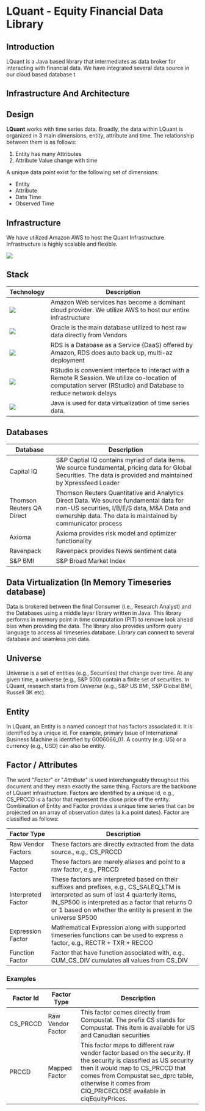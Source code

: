 # LQuant - Equity Financial Data Library


## Introduction

LQuant is a Java based library that intermediates as data broker for interacting with financial data. We have integrated several data source in our cloud based database t 


## Infrastructure And Architecture



## Design

**LQuant** works with time series data. Broadly, the data within LQuant is organized in 3 main dimensions, entity, attribute and time. The relationship between them is as follows:

1. Entity has many Attributes
2. Attribute Value change with time


A unique data point exist for the following set of dimensions:

* Entity
* Attribute
* Data Time
* Observed Time




## Infrastructure

We have utilized Amazon AWS to host the Quant Infrastructure. Infrastructure is highly scalable and flexible. 

![](https://s3.amazonaws.com/lquant-images/QuantDataPipeline.png)

## Stack


| Technology | Description |
| -----------| ----------- |
|![](https://s3.amazonaws.com/lquant-images/AWS2-162x125.png)| Amazon Web services has become a dominant cloud provider. We utilize AWS to host our entire infrastructure|
|![](https://s3.amazonaws.com/lquant-images/Oracle-Logos.png)| Oracle is the main database utilized to host raw data directly from Vendors|
|![](https://s3.amazonaws.com/lquant-images/AmazonRDS.png)| RDS is a Database as a Service (DaaS) offered by Amazon, RDS does auto back up, multi-az deployment |
|![](https://s3.amazonaws.com/lquant-images/RStudio-Ball.png)| RStudio is convenient interface to interact with a Remote R Session. We utilize co-location of computation server (RStudio) and Database to reduce network delays|
|![](https://s3.amazonaws.com/lquant-images/Java_logo.png) | Java is used for data virtualization of time series data. |


## Databases
| Database | Description |
| ------ | ----------- |
|Capital IQ | S&P Captial IQ contains myriad of data items. We source fundamental, pricing data for Global Securities. The data is provided and maintained by Xpressfeed Loader|
|Thomson Reuters QA Direct | Thomson Reuters Quantitative and Analytics Direct Data. We source fundamental data for non-US securities, I/B/E/S data, M&A Data and ownership data. The data is maintained by communicator process |
|Axioma | Axioma provides risk model and optimizer functionality |
|Ravenpack | Ravenpack provides News sentiment data |
|S&P BMI | S&P Broad Market Index 


## Data Virtualization (In Memory Timeseries database)

Data is brokered between the final Consumer (i.e., Research Analyst) and the Databases using a middle layer library written in Java. This library performs in memory point in time computation (PIT) to remove look ahead bias when providing the data. The library also provides uniform query language to access all timeseries database. Library can connect to several database and seamless join data.  


## Universe

Universe is a set of entities (e.g., Securities) that change over time. At any given time, a universe (e.g., S&P 500) contain a finite set of securities. In LQuant, research starts from *Universe* (e.g., S&P US BMI, S&P Global BMI, Russell 3K etc). 

## Entity

In LQuant, an Entity is a named concept that has factors associated it. It is identified by a unique id. For example, primary Issue of International Business Machine is identified by G006066_01. A country (e.g. US) or a currency (e.g., USD) can also be entity. 


## Factor / Attributes

The word "*Factor*" or "*Attribute*" is used interchangeably throughout this document and they mean exactly the same thing.    Factors are the backbone of LQuant infrastructure. Factors are identified by a unique id, e.g., CS_PRCCD is a factor that represent the close price of the entity. Combination of Entity and Factor provides a unique time series that can be projected on an array of observation dates (a.k.a point dates). Factor are classified as follows:

| Factor Type | Description |
| ----------- | ----------- | 
| Raw Vendor Factors | These factors are directly extracted from the data source., e.g., CS_PRCCD |
| Mapped Factor | These factors are merely aliases and point to a raw factor, e.g., PRCCD | 
| Interpreted Factor | These factors are interpreted based on their suffixes and prefixes, e.g., CS_SALEQ_LTM is interpreted as sum of last 4 quarterly items,  IN_SP500 is interpreted as a factor that returns 0 or 1 based on whether the entity is present in the universe SP500|
| Expression Factor | Mathematical Expression along with supported timeseries functions can be used to express a factor, e.g., RECTR + TXR + RECCO |
| Function Factor | Factor that have function associated with, e.g., CUM_CS_DIV cumulates all values from CS_DIV |


### Examples
|Factor Id | Factor Type | Description |
| ---------| ----------- | ----------- |
| CS_PRCCD | Raw Vendor Factor | This factor comes directly from Compustat. The prefix CS stands for Compustat. This item is available for US and Canadian securities | 
| PRCCD    | Mapped Factor | This factor maps to different raw vendor factor based on the security. If the security is classified as US security then it would map to CS_PRCCD that comes from Compustat sec_dprc table, otherwise it comes from CIQ_PRICECLOSE available in ciqEquityPrices. 







 



